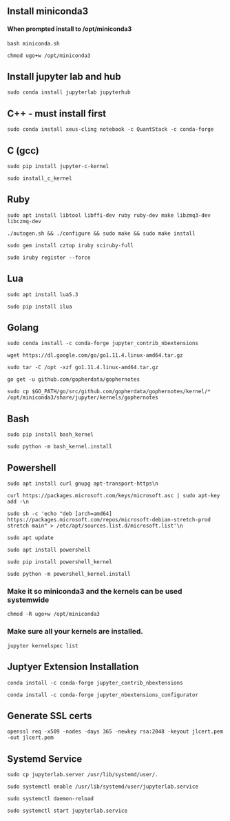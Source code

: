 ## Install miniconda3

#### When prompted install to /opt/miniconda3

    bash miniconda.sh

    chmod ugo+w /opt/miniconda3

## Install jupyter lab and hub

    sudo conda install jupyterlab jupyterhub

## C++ - must install first 

    sudo conda install xeus-cling notebook -c QuantStack -c conda-forge

## C (gcc)

    sudo pip install jupyter-c-kernel
    
    sudo install_c_kernel

## Ruby 

    sudo apt install libtool libffi-dev ruby ruby-dev make libzmq3-dev libczmq-dev

    ./autogen.sh && ./configure && sudo make && sudo make install
    
    sudo gem install cztop iruby sciruby-full
    
    sudo iruby register --force

## Lua

    sudo apt install lua5.3

    sudo pip install ilua

## Golang

    sudo conda install -c conda-forge jupyter_contrib_nbextensions

    wget https://dl.google.com/go/go1.11.4.linux-amd64.tar.gz
    
    sudo tar -C /opt -xzf go1.11.4.linux-amd64.tar.gz
    
    go get -u github.com/gopherdata/gophernotes

    sudo cp $GO_PATH/go/src/github.com/gopherdata/gophernotes/kernel/* /opt/miniconda3/share/jupyter/kernels/gophernotes

## Bash

    sudo pip install bash_kernel

    sudo python -m bash_kernel.install

## Powershell

    sudo apt install curl gnupg apt-transport-https\n

    curl https://packages.microsoft.com/keys/microsoft.asc | sudo apt-key add -\n

    sudo sh -c 'echo "deb [arch=amd64] https://packages.microsoft.com/repos/microsoft-debian-stretch-prod stretch main" > /etc/apt/sources.list.d/microsoft.list'\n

    sudo apt update
    
    sudo apt install powershell
    
    sudo pip install powershell_kernel
    
    sudo python -m powershell_kernel.install

### Make it so miniconda3 and the kernels can be used systemwide

    chmod -R ugo+w /opt/miniconda3

### Make sure all your kernels are installed. 

    jupyter kernelspec list


## Juptyer Extension Installation

    conda install -c conda-forge jupyter_contrib_nbextensions

    conda install -c conda-forge jupyter_nbextensions_configurator


## Generate SSL certs

    openssl req -x509 -nodes -days 365 -newkey rsa:2048 -keyout jlcert.pem -out jlcert.pem

## Systemd Service 

    sudo cp jupyterlab.server /usr/lib/systemd/user/.
    
    sudo systemctl enable /usr/lib/systemd/user/jupyterlab.service

    sudo systemctl daemon-reload

    sudo systemctl start jupyterlab.service
